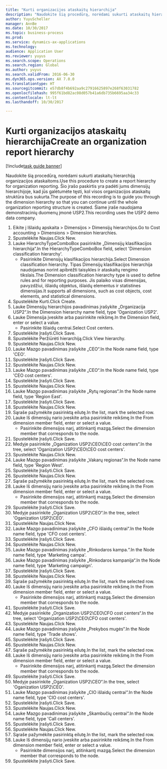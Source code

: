 ```yaml
--- 
title: "Kurti organizacijos ataskaitų hierarchija"
description: "Naudokite šią procedūrą, norėdami sukurti ataskaitų hierarchiją organizacijos ataskaitoms."
author: YuyuScheller
manager: AnnBe
ms.date: 10/30/2017
ms.topic: business-process
ms.prod: 
ms.service: dynamics-ax-applications
ms.technology: 
audience: Application User
ms.reviewer: yuyus
ms.search.scope: Operations
ms.search.region: Global
ms.author: yuyus
ms.search.validFrom: 2016-06-30
ms.dyn365.ops.version: AX 7.0.0
ms.translationtype: HT
ms.sourcegitcommit: e57db8f4b692aa9c27916625897e268f63031782
ms.openlocfilehash: 995f61bd82ac08d057b41a6db735b6695aa34c33
ms.contentlocale: lt-lt
ms.lasthandoff: 10/30/2017

---
```

# <a name="create-an-organization-report-hierarchy"></a><span data-ttu-id="50450-103">Kurti organizacijos ataskaitų hierarchija</span><span class="sxs-lookup"><span data-stu-id="50450-103">Create an organization report hierarchy</span></span>

[!include[task guide banner](../../includes/task-guide-banner.md)]

<span data-ttu-id="50450-104">Naudokite šią procedūrą, norėdami sukurti ataskaitų hierarchiją organizacijos ataskaitoms.</span><span class="sxs-lookup"><span data-stu-id="50450-104">Use this procedure to create a report hierarchy for organization reporting.</span></span> <span data-ttu-id="50450-105">Šio įrašo paskirtis yra padėti jums dimensijų hierarchijoje, kad jūs galėtumėte tęsti, kol visos organizacijos ataskaitų struktūra bus sukurta.</span><span class="sxs-lookup"><span data-stu-id="50450-105">The purpose of this recording is to guide you through the dimension hierarchy so that you can continue until the whole organization reporting structure is created.</span></span> <span data-ttu-id="50450-106">Šiame įraše naudojama demonstracinių duomenų įmonė USP2.</span><span class="sxs-lookup"><span data-stu-id="50450-106">This recording uses the USP2 demo data company.</span></span>

1. <span data-ttu-id="50450-107">Eikite į Išlaidų apskaita > Dimensijos > Dimensijų hierarchijos.</span><span class="sxs-lookup"><span data-stu-id="50450-107">Go to Cost accounting > Dimensions > Dimension hierarchies.</span></span>
2. <span data-ttu-id="50450-108">Spustelėkite Naujas.</span><span class="sxs-lookup"><span data-stu-id="50450-108">Click New.</span></span>
3. <span data-ttu-id="50450-109">Lauke HierarchyTypeComboBox pasirinkite „Dimensijų klasifikacijos hierarchija“.</span><span class="sxs-lookup"><span data-stu-id="50450-109">In the HierarchyTypeComboBox field, select 'Dimension classification hierarchy'.</span></span>
    * <span data-ttu-id="50450-110">Pasirinkite Dimensijų klasifikacijos hierarchija.</span><span class="sxs-lookup"><span data-stu-id="50450-110">Select Dimension classification hierarchy.</span></span> <span data-ttu-id="50450-111">Tipas Dimensijų klasifikacijos hierarchija naudojamas norint apibrėžti taisykles ir ataskaitų rengimo tikslais.</span><span class="sxs-lookup"><span data-stu-id="50450-111">The Dimension classification hierarchy type is used to define rules and for reporting purposes.</span></span> <span data-ttu-id="50450-112">Jis palaiko visas dimensijas, pavyzdžiui, išlaidų objektus, išlaidų elementus ir statistines dimensijas.</span><span class="sxs-lookup"><span data-stu-id="50450-112">It supports all dimensions, such as cost objects, cost elements, and statistical dimensions.</span></span>  
4. <span data-ttu-id="50450-113">Spustelėkite Kurti.</span><span class="sxs-lookup"><span data-stu-id="50450-113">Click Create.</span></span>
5. <span data-ttu-id="50450-114">Lauke Dimensijų hierarchijos pavadinimas įrašykite „Organizacija USP2“.</span><span class="sxs-lookup"><span data-stu-id="50450-114">In the Dimension hierarchy name field, type 'Oganization USP2'.</span></span>
6. <span data-ttu-id="50450-115">Lauke Dimensija įveskite arba pasirinkite reikšmę.</span><span class="sxs-lookup"><span data-stu-id="50450-115">In the Dimension field, enter or select a value.</span></span>
    * <span data-ttu-id="50450-116">Pasirinkite Išlaidų centrai.</span><span class="sxs-lookup"><span data-stu-id="50450-116">Select Cost centers.</span></span>  
7. <span data-ttu-id="50450-117">Spustelėkite Įrašyti.</span><span class="sxs-lookup"><span data-stu-id="50450-117">Click Save.</span></span>
8. <span data-ttu-id="50450-118">Spustelėkite Peržiūrėti hierarchiją.</span><span class="sxs-lookup"><span data-stu-id="50450-118">Click View hierarchy.</span></span>
9. <span data-ttu-id="50450-119">Spustelėkite Naujas.</span><span class="sxs-lookup"><span data-stu-id="50450-119">Click New.</span></span>
10. <span data-ttu-id="50450-120">Lauke Mazgo pavadinimas įrašykite „CEO“.</span><span class="sxs-lookup"><span data-stu-id="50450-120">In the Node name field, type 'CEO'.</span></span>
11. <span data-ttu-id="50450-121">Spustelėkite Įrašyti.</span><span class="sxs-lookup"><span data-stu-id="50450-121">Click Save.</span></span>
12. <span data-ttu-id="50450-122">Spustelėkite Naujas.</span><span class="sxs-lookup"><span data-stu-id="50450-122">Click New.</span></span>
13. <span data-ttu-id="50450-123">Lauke Mazgo pavadinimas įrašykite „CEO“.</span><span class="sxs-lookup"><span data-stu-id="50450-123">In the Node name field, type 'CEO cost centers'.</span></span>
14. <span data-ttu-id="50450-124">Spustelėkite Įrašyti.</span><span class="sxs-lookup"><span data-stu-id="50450-124">Click Save.</span></span>
15. <span data-ttu-id="50450-125">Spustelėkite Naujas.</span><span class="sxs-lookup"><span data-stu-id="50450-125">Click New.</span></span>
16. <span data-ttu-id="50450-126">Lauke Mazgo pavadinimas įrašykite „Rytų regionas“.</span><span class="sxs-lookup"><span data-stu-id="50450-126">In the Node name field, type 'Region East'.</span></span>
17. <span data-ttu-id="50450-127">Spustelėkite Įrašyti.</span><span class="sxs-lookup"><span data-stu-id="50450-127">Click Save.</span></span>
18. <span data-ttu-id="50450-128">Spustelėkite Naujas.</span><span class="sxs-lookup"><span data-stu-id="50450-128">Click New.</span></span>
19. <span data-ttu-id="50450-129">Sąraše pažymėkite pasirinktą eilutę.</span><span class="sxs-lookup"><span data-stu-id="50450-129">In the list, mark the selected row.</span></span>
20. <span data-ttu-id="50450-130">Lauke Iš dimensijų nario įveskite arba pasirinkite reikšmę.</span><span class="sxs-lookup"><span data-stu-id="50450-130">In the From dimension member field, enter or select a value.</span></span>
    * <span data-ttu-id="50450-131">Pasirinkite dimensijos narį, atitinkantį mazgą.</span><span class="sxs-lookup"><span data-stu-id="50450-131">Select the dimension member that corresponds to the node.</span></span>  
21. <span data-ttu-id="50450-132">Spustelėkite Įrašyti.</span><span class="sxs-lookup"><span data-stu-id="50450-132">Click Save.</span></span>
22. <span data-ttu-id="50450-133">Medyje pasirinkite „Oganization USP2\CEO\CEO cost centers“.</span><span class="sxs-lookup"><span data-stu-id="50450-133">In the tree, select 'Oganization USP2\CEO\CEO cost centers'.</span></span>
23. <span data-ttu-id="50450-134">Spustelėkite Naujas.</span><span class="sxs-lookup"><span data-stu-id="50450-134">Click New.</span></span>
24. <span data-ttu-id="50450-135">Lauke Mazgo pavadinimas įrašykite „Vakarų regionas“.</span><span class="sxs-lookup"><span data-stu-id="50450-135">In the Node name field, type 'Region West'.</span></span>
25. <span data-ttu-id="50450-136">Spustelėkite Įrašyti.</span><span class="sxs-lookup"><span data-stu-id="50450-136">Click Save.</span></span>
26. <span data-ttu-id="50450-137">Spustelėkite Naujas.</span><span class="sxs-lookup"><span data-stu-id="50450-137">Click New.</span></span>
27. <span data-ttu-id="50450-138">Sąraše pažymėkite pasirinktą eilutę.</span><span class="sxs-lookup"><span data-stu-id="50450-138">In the list, mark the selected row.</span></span>
28. <span data-ttu-id="50450-139">Lauke Iš dimensijų nario įveskite arba pasirinkite reikšmę.</span><span class="sxs-lookup"><span data-stu-id="50450-139">In the From dimension member field, enter or select a value.</span></span>
    * <span data-ttu-id="50450-140">Pasirinkite dimensijos narį, atitinkantį mazgą.</span><span class="sxs-lookup"><span data-stu-id="50450-140">Select the dimension member that corresponds to the node.</span></span>  
29. <span data-ttu-id="50450-141">Spustelėkite Įrašyti.</span><span class="sxs-lookup"><span data-stu-id="50450-141">Click Save.</span></span>
30. <span data-ttu-id="50450-142">Medyje pasirinkite „Oganization USP2\CEO“.</span><span class="sxs-lookup"><span data-stu-id="50450-142">In the tree, select 'Oganization USP2\CEO'.</span></span>
31. <span data-ttu-id="50450-143">Spustelėkite Naujas.</span><span class="sxs-lookup"><span data-stu-id="50450-143">Click New.</span></span>
32. <span data-ttu-id="50450-144">Lauke Mazgo pavadinimas įrašykite „CFO išlaidų centrai“.</span><span class="sxs-lookup"><span data-stu-id="50450-144">In the Node name field, type 'CFO cost centers'.</span></span>
33. <span data-ttu-id="50450-145">Spustelėkite Įrašyti.</span><span class="sxs-lookup"><span data-stu-id="50450-145">Click Save.</span></span>
34. <span data-ttu-id="50450-146">Spustelėkite Naujas.</span><span class="sxs-lookup"><span data-stu-id="50450-146">Click New.</span></span>
35. <span data-ttu-id="50450-147">Lauke Mazgo pavadinimas įrašykite „Rinkodaros kampa.“.</span><span class="sxs-lookup"><span data-stu-id="50450-147">In the Node name field, type 'Marketing campa'.</span></span>
36. <span data-ttu-id="50450-148">Lauke Mazgo pavadinimas įrašykite „Rinkodaros kampanija“.</span><span class="sxs-lookup"><span data-stu-id="50450-148">In the Node name field, type 'Marketing campaign'.</span></span>
37. <span data-ttu-id="50450-149">Spustelėkite Įrašyti.</span><span class="sxs-lookup"><span data-stu-id="50450-149">Click Save.</span></span>
38. <span data-ttu-id="50450-150">Spustelėkite Naujas.</span><span class="sxs-lookup"><span data-stu-id="50450-150">Click New.</span></span>
39. <span data-ttu-id="50450-151">Sąraše pažymėkite pasirinktą eilutę.</span><span class="sxs-lookup"><span data-stu-id="50450-151">In the list, mark the selected row.</span></span>
40. <span data-ttu-id="50450-152">Lauke Iš dimensijų nario įveskite arba pasirinkite reikšmę.</span><span class="sxs-lookup"><span data-stu-id="50450-152">In the From dimension member field, enter or select a value.</span></span>
    * <span data-ttu-id="50450-153">Pasirinkite dimensijos narį, atitinkantį mazgą.</span><span class="sxs-lookup"><span data-stu-id="50450-153">Select the dimension member that corresponds to the node.</span></span>  
41. <span data-ttu-id="50450-154">Spustelėkite Įrašyti.</span><span class="sxs-lookup"><span data-stu-id="50450-154">Click Save.</span></span>
42. <span data-ttu-id="50450-155">Medyje pasirinkite „Organization USP2\CEO\CFO cost centers“.</span><span class="sxs-lookup"><span data-stu-id="50450-155">In the tree, select 'Organization USP2\CEO\CFO cost centers'.</span></span>
43. <span data-ttu-id="50450-156">Spustelėkite Naujas.</span><span class="sxs-lookup"><span data-stu-id="50450-156">Click New.</span></span>
44. <span data-ttu-id="50450-157">Lauke Mazgo pavadinimas įrašykite „Prekybos mugės“.</span><span class="sxs-lookup"><span data-stu-id="50450-157">In the Node name field, type 'Trade shows'.</span></span>
45. <span data-ttu-id="50450-158">Spustelėkite Įrašyti.</span><span class="sxs-lookup"><span data-stu-id="50450-158">Click Save.</span></span>
46. <span data-ttu-id="50450-159">Spustelėkite Naujas.</span><span class="sxs-lookup"><span data-stu-id="50450-159">Click New.</span></span>
47. <span data-ttu-id="50450-160">Sąraše pažymėkite pasirinktą eilutę.</span><span class="sxs-lookup"><span data-stu-id="50450-160">In the list, mark the selected row.</span></span>
48. <span data-ttu-id="50450-161">Lauke Iš dimensijų nario įveskite arba pasirinkite reikšmę.</span><span class="sxs-lookup"><span data-stu-id="50450-161">In the From dimension member field, enter or select a value.</span></span>
    * <span data-ttu-id="50450-162">Pasirinkite dimensijos narį, atitinkantį mazgą.</span><span class="sxs-lookup"><span data-stu-id="50450-162">Select the dimension member that corresponds to the node.</span></span>  
49. <span data-ttu-id="50450-163">Spustelėkite Įrašyti.</span><span class="sxs-lookup"><span data-stu-id="50450-163">Click Save.</span></span>
50. <span data-ttu-id="50450-164">Medyje pasirinkite „Oganization USP2\CEO“.</span><span class="sxs-lookup"><span data-stu-id="50450-164">In the tree, select 'Oganization USP2\CEO'.</span></span>
51. <span data-ttu-id="50450-165">Lauke Mazgo pavadinimas įrašykite „CIO išlaidų centrai“.</span><span class="sxs-lookup"><span data-stu-id="50450-165">In the Node name field, type 'CIO cost centers'.</span></span>
52. <span data-ttu-id="50450-166">Spustelėkite Įrašyti.</span><span class="sxs-lookup"><span data-stu-id="50450-166">Click Save.</span></span>
53. <span data-ttu-id="50450-167">Spustelėkite Naujas.</span><span class="sxs-lookup"><span data-stu-id="50450-167">Click New.</span></span>
54. <span data-ttu-id="50450-168">Lauke Mazgo pavadinimas įrašykite „Skambučių centrai“.</span><span class="sxs-lookup"><span data-stu-id="50450-168">In the Node name field, type 'Call centers'.</span></span>
55. <span data-ttu-id="50450-169">Spustelėkite Įrašyti.</span><span class="sxs-lookup"><span data-stu-id="50450-169">Click Save.</span></span>
56. <span data-ttu-id="50450-170">Spustelėkite Naujas.</span><span class="sxs-lookup"><span data-stu-id="50450-170">Click New.</span></span>
57. <span data-ttu-id="50450-171">Sąraše pažymėkite pasirinktą eilutę.</span><span class="sxs-lookup"><span data-stu-id="50450-171">In the list, mark the selected row.</span></span>
58. <span data-ttu-id="50450-172">Lauke Iš dimensijų nario įveskite arba pasirinkite reikšmę.</span><span class="sxs-lookup"><span data-stu-id="50450-172">In the From dimension member field, enter or select a value.</span></span>
    * <span data-ttu-id="50450-173">Pasirinkite dimensijos narį, atitinkantį mazgą.</span><span class="sxs-lookup"><span data-stu-id="50450-173">Select the dimension member that corresponds to the node.</span></span>  
59. <span data-ttu-id="50450-174">Spustelėkite Įrašyti.</span><span class="sxs-lookup"><span data-stu-id="50450-174">Click Save.</span></span>


